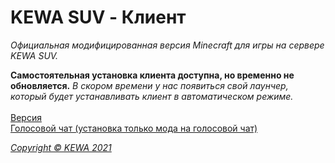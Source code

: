 # KEWA SUV - Клиент
*Официальная модифицированная версия Minecraft для игры на сервере KEWA SUV.*

**Самостоятельная установка клиента доступна, но временно не обновляется.**
*В скором времени у нас появиться свой лаунчер, который будет устанавливать клиент в автоматическом режиме.*
<br><br>[Версия](https://github.com/kewa-world/kewa_suv_version/releases)
<br>[Голосовой чат (установка только мода на голосовой чат)](https://github.com/kewa-world/kewa_suv_version/tree/main/%D0%93%D0%BE%D0%BB%D0%BE%D1%81%D0%BE%D0%B2%D0%BE%D0%B9%20%D1%87%D0%B0%D1%82)


_[Copyright © KEWA 2021](https://kewa.world)_

